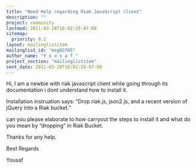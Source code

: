 ```yaml
---
title: "Need Help regarding Riak JavaScript client"
description: ""
project: community
lastmod: 2011-03-28T16:02:25-07:00
sitemap:
  priority: 0.2
layout: mailinglistitem
mailinglist_id: "msg02765"
author_name: "Y o u s a f "
project_section: "mailinglistitem"
sent_date: 2011-03-28T16:02:25-07:00
---
```



Hi,
I am a newbie with riak javascript client while going through its documentation 
i dont understand how to install it.

Installation instruation says: 
“Drop riak.js, json2.js, and a recent version of jQuery into a Riak bucket.”

can you please elaborate to how carryout the steps to install it and what do 
you mean by “dropping” in Riak Bucket.

Thanks for any help.

Best Regards

Yousaf 

